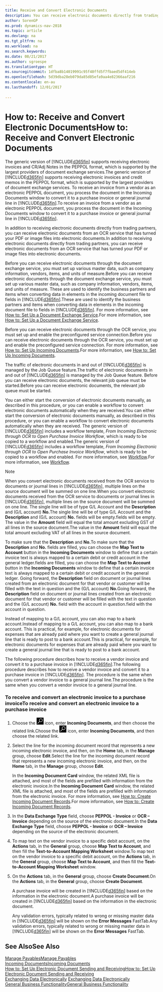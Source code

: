 ```yaml
---
title: Receive and Convert Electronic Documents
description: You can receive electronic documents directly from trading partners or from an OCR service.
author: SorenGP
ms.prod: dynamics-nav-2018
ms.topic: article
ms.devlang: na
ms.tgt_pltfrm: na
ms.workload: na
ms.search.keywords: 
ms.date: 08/21/2017
ms.author: sgroespe
ms.translationtype: HT
ms.sourcegitcommit: 1dfba8b14019991c95f40ffd5f7fbaed5df414eb
ms.openlocfilehash: 5d39dba28eb079da85d85efa9aa4e82366aaf216
ms.contentlocale: en-au
ms.lasthandoff: 12/01/2017

---
```

# <a name="how-to-receive-and-convert-electronic-documents"></a><span data-ttu-id="23f77-103">How to: Receive and Convert Electronic Documents</span><span class="sxs-lookup"><span data-stu-id="23f77-103">How to: Receive and Convert Electronic Documents</span></span>
<span data-ttu-id="23f77-104">The generic version of [!INCLUDE[d365fin](includes/d365fin_md.md)] supports receiving electronic invoices and CR/Adj Notes in the PEPPOL format, which is supported by the largest providers of document exchange services.</span><span class="sxs-lookup"><span data-stu-id="23f77-104">The generic version of [!INCLUDE[d365fin](includes/d365fin_md.md)] supports receiving electronic invoices and credit memos in the PEPPOL format, which is supported by the largest providers of document exchange services.</span></span> <span data-ttu-id="23f77-105">To receive an invoice from a vendor as an electronic PEPPOL document, you process the document in the Incoming Documents window to convert it to a purchase invoice or general journal line in [!INCLUDE[d365fin](includes/d365fin_md.md)].</span><span class="sxs-lookup"><span data-stu-id="23f77-105">To receive an invoice from a vendor as an electronic PEPPOL document, you process the document in the Incoming Documents window to convert it to a purchase invoice or general journal line in [!INCLUDE[d365fin](includes/d365fin_md.md)].</span></span>

 <span data-ttu-id="23f77-106">In addition to receiving electronic documents directly from trading partners, you can receive electronic documents from an OCR service that has turned your PDF or image files into electronic documents.</span><span class="sxs-lookup"><span data-stu-id="23f77-106">In addition to receiving electronic documents directly from trading partners, you can receive electronic documents from an OCR service that has turned your PDF or image files into electronic documents.</span></span>  

 <span data-ttu-id="23f77-107">Before you can receive electronic documents through the document exchange service, you must set up various master data, such as company information, vendors, items, and units of measure.</span><span class="sxs-lookup"><span data-stu-id="23f77-107">Before you can receive electronic documents through the document exchange service, you must set up various master data, such as company information, vendors, items, and units of measure.</span></span> <span data-ttu-id="23f77-108">These are used to identify the business partners and items when converting data in elements in the incoming document file to fields in [!INCLUDE[d365fin](includes/d365fin_md.md)].</span><span class="sxs-lookup"><span data-stu-id="23f77-108">These are used to identify the business partners and items when converting data in elements in the incoming document file to fields in [!INCLUDE[d365fin](includes/d365fin_md.md)].</span></span> <span data-ttu-id="23f77-109">For more information, see [How to: Set Up a Document Exchange Service](across-how-to-set-up-a-document-exchange-service.md).</span><span class="sxs-lookup"><span data-stu-id="23f77-109">For more information, see [How to: Set Up a Document Exchange Service](across-how-to-set-up-a-document-exchange-service.md).</span></span>  

 <span data-ttu-id="23f77-110">Before you can receive electronic documents through the OCR service, you must set up and enable the preconfigured service connection.</span><span class="sxs-lookup"><span data-stu-id="23f77-110">Before you can receive electronic documents through the OCR service, you must set up and enable the preconfigured service connection.</span></span> <span data-ttu-id="23f77-111">For more information, see [How to: Set Up Incoming Documents](across-how-setup-income-documents.md).</span><span class="sxs-lookup"><span data-stu-id="23f77-111">For more information, see [How to: Set Up Incoming Documents](across-how-setup-income-documents.md).</span></span>  

 <span data-ttu-id="23f77-112">The traffic of electronic documents in and out of [!INCLUDE[d365fin](includes/d365fin_md.md)] is managed by the Job Queue feature.</span><span class="sxs-lookup"><span data-stu-id="23f77-112">The traffic of electronic documents in and out of [!INCLUDE[d365fin](includes/d365fin_md.md)] is managed by the Job Queue feature.</span></span> <span data-ttu-id="23f77-113">Before you can receive electronic documents, the relevant job queue must be started.</span><span class="sxs-lookup"><span data-stu-id="23f77-113">Before you can receive electronic documents, the relevant job queue must be started.</span></span>  

 <span data-ttu-id="23f77-114">You can either start the conversion of electronic documents manually, as described in this procedure, or you can enable a workflow to convert electronic documents automatically when they are received.</span><span class="sxs-lookup"><span data-stu-id="23f77-114">You can either start the conversion of electronic documents manually, as described in this procedure, or you can enable a workflow to convert electronic documents automatically when they are received.</span></span> <span data-ttu-id="23f77-115">The generic version of [!INCLUDE[d365fin](includes/d365fin_md.md)] includes a workflow template, *From Incoming Electronic through OCR to Open Purchase Invoice Workflow*, which is ready to be copied to a workflow and enabled.</span><span class="sxs-lookup"><span data-stu-id="23f77-115">The generic version of [!INCLUDE[d365fin](includes/d365fin_md.md)] includes a workflow template, *From Incoming Electronic through OCR to Open Purchase Invoice Workflow*, which is ready to be copied to a workflow and enabled.</span></span> <span data-ttu-id="23f77-116">For more information, see [Workflow](across-workflow.md).</span><span class="sxs-lookup"><span data-stu-id="23f77-116">For more information, see [Workflow](across-workflow.md).</span></span>  

> [!NOTE]  
>  <span data-ttu-id="23f77-117">When you convert electronic documents received from the OCR service to documents or journal lines in [!INCLUDE[d365fin](includes/d365fin_md.md)], multiple lines on the source document will be summed on one line.</span><span class="sxs-lookup"><span data-stu-id="23f77-117">When you convert electronic documents received from the OCR service to documents or journal lines in [!INCLUDE[d365fin](includes/d365fin_md.md)], multiple lines on the source document will be summed on one line.</span></span> <span data-ttu-id="23f77-118">The single line will be of type G/L Account and the **Description** and (G/L account) **No.**</span><span class="sxs-lookup"><span data-stu-id="23f77-118">The single line will be of type G/L Account and the **Description** and (G/L account) **No.**</span></span> <span data-ttu-id="23f77-119">fields will be empty.</span><span class="sxs-lookup"><span data-stu-id="23f77-119">fields will be empty.</span></span> <span data-ttu-id="23f77-120">The value in the **Amount** field will equal the total amount excluding GST of all lines in the source document.</span><span class="sxs-lookup"><span data-stu-id="23f77-120">The value in the **Amount** field will equal the total amount excluding VAT of all lines in the source document.</span></span>  
>   
>  <span data-ttu-id="23f77-121">To make sure that the **Description** and **No.**</span><span class="sxs-lookup"><span data-stu-id="23f77-121">To make sure that the **Description** and **No.**</span></span> <span data-ttu-id="23f77-122">fields are filled, you can choose the **Map Text to Account** button in the **Incoming Documents** window to define that a certain invoice text is always mapped to a certain debit or credit account in the general ledger.</span><span class="sxs-lookup"><span data-stu-id="23f77-122">fields are filled, you can choose the **Map Text to Account** button in the **Incoming Documents** window to define that a certain invoice text is always mapped to a certain debit or credit account in the general ledger.</span></span> <span data-ttu-id="23f77-123">Going forward, the **Description** field on document or journal lines created from an electronic document for that vendor or customer will be filled with the text in question and the (G/L account) **No.**</span><span class="sxs-lookup"><span data-stu-id="23f77-123">Going forward, the **Description** field on document or journal lines created from an electronic document for that vendor or customer will be filled with the text in question and the (G/L account) **No.**</span></span> <span data-ttu-id="23f77-124">field with the account in question.</span><span class="sxs-lookup"><span data-stu-id="23f77-124">field with the account in question.</span></span>  
>   
>  <span data-ttu-id="23f77-125">Instead of mapping to a G/L account, you can also map to a bank account.</span><span class="sxs-lookup"><span data-stu-id="23f77-125">Instead of mapping to a G/L account, you can also map to a bank account.</span></span> <span data-ttu-id="23f77-126">This is practical, for example, for electronic documents for expenses that are already paid where you want to create a general journal line that is ready to post to a bank account.</span><span class="sxs-lookup"><span data-stu-id="23f77-126">This is practical, for example, for electronic documents for expenses that are already paid where you want to create a general journal line that is ready to post to a bank account.</span></span>  

 <span data-ttu-id="23f77-127">The following procedure describes how to receive a vendor invoice and convert it to a purchase invoice in [!INCLUDE[d365fin](includes/d365fin_md.md)].</span><span class="sxs-lookup"><span data-stu-id="23f77-127">The following procedure describes how to receive a vendor invoice and convert it to a purchase invoice in [!INCLUDE[d365fin](includes/d365fin_md.md)].</span></span> <span data-ttu-id="23f77-128">The procedure is the same when you convert a vendor invoice to a general journal line.</span><span class="sxs-lookup"><span data-stu-id="23f77-128">The procedure is the same when you convert a vendor invoice to a general journal line.</span></span>  

### <a name="to-receive-and-convert-an-electronic-invoice-to-a-purchase-invoice"></a><span data-ttu-id="23f77-129">To receive and convert an electronic invoice to a purchase invoice</span><span class="sxs-lookup"><span data-stu-id="23f77-129">To receive and convert an electronic invoice to a purchase invoice</span></span>  

1.  <span data-ttu-id="23f77-130">Choose the ![Search for Page or Report](media/ui-search/search_small.png "Search for Page or Report icon") icon, enter **Incoming Documents**, and then choose the related link.</span><span class="sxs-lookup"><span data-stu-id="23f77-130">Choose the ![Search for Page or Report](media/ui-search/search_small.png "Search for Page or Report icon") icon, enter **Incoming Documents**, and then choose the related link.</span></span>  

2.  <span data-ttu-id="23f77-131">Select the line for the incoming document record that represents a new incoming electronic invoice, and then, on the **Home** tab, in the **Manage** group, choose **Edit**.</span><span class="sxs-lookup"><span data-stu-id="23f77-131">Select the line for the incoming document record that represents a new incoming electronic invoice, and then, on the **Home** tab, in the **Manage** group, choose **Edit**.</span></span>  

     <span data-ttu-id="23f77-132">In the **Incoming Document Card** window, the related XML file is attached, and most of the fields are prefilled with information from the electronic invoice.</span><span class="sxs-lookup"><span data-stu-id="23f77-132">In the **Incoming Document Card** window, the related XML file is attached, and most of the fields are prefilled with information from the electronic invoice.</span></span> <span data-ttu-id="23f77-133">For more information, see [How to: Create Incoming Document Records](across-how-create-income-document-records.md).</span><span class="sxs-lookup"><span data-stu-id="23f77-133">For more information, see [How to: Create Incoming Document Records](across-how-create-income-document-records.md).</span></span>  

3.  <span data-ttu-id="23f77-134">In the **Data Exchange Type** field, choose **PEPPOL - Invoice** or **OCR – Invoice** depending on the source of the electronic document.</span><span class="sxs-lookup"><span data-stu-id="23f77-134">In the **Data Exchange Type** field, choose **PEPPOL - Invoice** or **OCR – Invoice** depending on the source of the electronic document.</span></span>  

4.  <span data-ttu-id="23f77-135">To map text on the vendor invoice to a specific debit account, on the **Actions** tab, in the **General** group, choose **Map Text to Account**, and then fill the **Text-to-Account Mapping Worksheet** window.</span><span class="sxs-lookup"><span data-stu-id="23f77-135">To map text on the vendor invoice to a specific debit account, on the **Actions** tab, in the **General** group, choose **Map Text to Account**, and then fill the **Text-to-Account Mapping Worksheet** window.</span></span>  

5.  <span data-ttu-id="23f77-136">On the **Actions** tab, in the **General** group, choose **Create Document**.</span><span class="sxs-lookup"><span data-stu-id="23f77-136">On the **Actions** tab, in the **General** group, choose **Create Document**.</span></span>  

     <span data-ttu-id="23f77-137">A purchase invoice will be created in [!INCLUDE[d365fin](includes/d365fin_md.md)] based on the information in the electronic document.</span><span class="sxs-lookup"><span data-stu-id="23f77-137">A purchase invoice will be created in [!INCLUDE[d365fin](includes/d365fin_md.md)] based on the information in the electronic document.</span></span>  

     <span data-ttu-id="23f77-138">Any validation errors, typically related to wrong or missing master data in [!INCLUDE[d365fin](includes/d365fin_md.md)] will be shown on the **Error Messages** FastTab.</span><span class="sxs-lookup"><span data-stu-id="23f77-138">Any validation errors, typically related to wrong or missing master data in [!INCLUDE[d365fin](includes/d365fin_md.md)] will be shown on the **Error Messages** FastTab.</span></span>  

## <a name="see-also"></a><span data-ttu-id="23f77-139">See Also</span><span class="sxs-lookup"><span data-stu-id="23f77-139">See Also</span></span>  
[<span data-ttu-id="23f77-140">Manage Payables</span><span class="sxs-lookup"><span data-stu-id="23f77-140">Manage Payables</span></span>](payables-manage-payables.md)  
[<span data-ttu-id="23f77-141">Incoming Documents</span><span class="sxs-lookup"><span data-stu-id="23f77-141">Incoming Documents</span></span>](across-income-documents.md)  
[<span data-ttu-id="23f77-142">How to: Set Up Electronic Document Sending and Receiving</span><span class="sxs-lookup"><span data-stu-id="23f77-142">How to: Set Up Electronic Document Sending and Receiving</span></span>](across-how-to-set-up-electronic-document-sending-and-receiving.md)  
<span data-ttu-id="23f77-143">[Exchanging Data Electronically](across-data-exchange.md) </span><span class="sxs-lookup"><span data-stu-id="23f77-143">[Exchanging Data Electronically](across-data-exchange.md) </span></span>  
[<span data-ttu-id="23f77-144">General Business Functionality</span><span class="sxs-lookup"><span data-stu-id="23f77-144">General Business Functionality</span></span>](ui-across-business-areas.md)  

